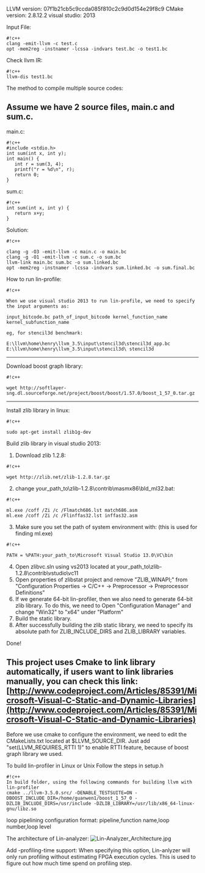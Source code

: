 LLVM version: 07f1b21cb5c9ccda085f810c2c9d0d154e29f8c9
CMake version: 2.8.12.2
visual studio: 2013

Input File:
```
#!c++
clang -emit-llvm -c test.c
opt -mem2reg -instnamer -lcssa -indvars test.bc -o test1.bc
```
Check llvm IR:
```
#!c++
llvm-dis test1.bc
```
The method to compile multiple source codes:

Assume we have 2 source files, main.c and sum.c.
-----------
main.c:
```
#!c++
#include <stdio.h>
int sum(int x, int y);
int main() {
   int r = sum(3, 4);
   printf("r = %d\n", r);
   return 0;
}
```
sum.c:
```
#!c++
int sum(int x, int y) {
   return x+y;
}
```
Solution:

```
#!c++

clang -g -O3 -emit-llvm -c main.c -o main.bc
clang -g -O1 -emit-llvm -c sum.c -o sum.bc
llvm-link main.bc sum.bc -o sum.linked.bc
opt -mem2reg -instnamer -lcssa -indvars sum.linked.bc -o sum.final.bc
```

How to run lin-profile:

```
#!c++

When we use visual studio 2013 to run lin-profile, we need to specify the input arguments as:

input_bitcode.bc path_of_input_bitcode kernel_function_name kernel_subfunction_name

eg, for stencil3d benchmark:

E:\llvm\home\henry\llvm_3.5\input\stencil3d\stencil3d_app.bc E:\llvm\home\henry\llvm_3.5\input\stencil3d\ stencil3d
```
---------------------------------------------
Download boost graph library:

```
#!c++

wget http://softlayer-sng.dl.sourceforge.net/project/boost/boost/1.57.0/boost_1_57_0.tar.gz
```


---------------------------------------------
Install zlib library in linux:

```
#!c++

sudo apt-get install zlib1g-dev
```


Build zlib library in visual studio 2013:
1. Download zlib 1.2.8:  

```
#!c++

wget http://zlib.net/zlib-1.2.8.tar.gz
```
2. change your_path_to\zlib-1.2.8\contrib\masmx86\bld_ml32.bat:

```
#!c++

ml.exe /coff /Zi /c /Flmatch686.lst match686.asm
ml.exe /coff /Zi /c /Flinffas32.lst inffas32.asm
```
3. Make sure you set the path of system environment with: (this is used for finding ml.exe)

```
#!c++

PATH = %PATH:your_path_to\Microsoft Visual Studio 13.0\VC\bin
```
4. Open zlibvc.sln using vs2013 located at your_path_to\zlib-1.2.8\contrib\vstudio\vc11
5. Open properties of zlibstat project and remove "ZLIB_WINAPI;" from  "Configuration Properties -> C/C++ -> Preprocessor -> Preprocessor Definitions"
6. If we generate 64-bit lin-profiler, then we also need to generate 64-bit zlib library. To do this, we need to Open "Configuration Manager" and change "Win32" to "x64" under "Platform"
7. Build the static library. 
8. After successfully building the zlib static library, we need to specify its absolute path for ZLIB_INCLUDE_DIRS and ZLIB_LIBRARY variables.

Done!

This project uses Cmake to link library automatically, if users want to link libraries manually, you can check this link: [http://www.codeproject.com/Articles/85391/Microsoft-Visual-C-Static-and-Dynamic-Libraries](http://www.codeproject.com/Articles/85391/Microsoft-Visual-C-Static-and-Dynamic-Libraries)
---------------------------------------------

Before we use cmake to configure the environment, we need to edit the CMakeLists.txt located at $LLVM_SOURCE_DIR. Just add "set(LLVM_REQUIRES_RTTI 1)" to enable RTTI feature, because of boost graph library we used.

To build lin-profiler in Linux or Unix
Follow the steps in setup.h


```
#!c++
In build folder, using the following commands for building llvm with lin-profiler
cmake ../llvm-3.5.0.src/ -DENABLE_TESTSUITE=ON -DBOOST_INCLUDE_DIR=/home/guanwen1/boost_1_57_0 -DZLIB_INCLUDE_DIRS=/usr/include -DZLIB_LIBRARY=/usr/lib/x86_64-linux-gnu/libz.so
```

loop pipelining configuration format:
pipeline,function name,loop number,loop level

The architecture of Lin-analyzer:
![Lin-Analyzer_Architecture.jpg](https://bitbucket.org/repo/qokpMA/images/1538122950-Lin-Analyzer_Architecture.jpg)

Add -profiling-time support:
When specifying this option, Lin-anlyzer will only run profiling without estimating FPGA execution cycles. This is used to figure out how much time spend on profiling step.